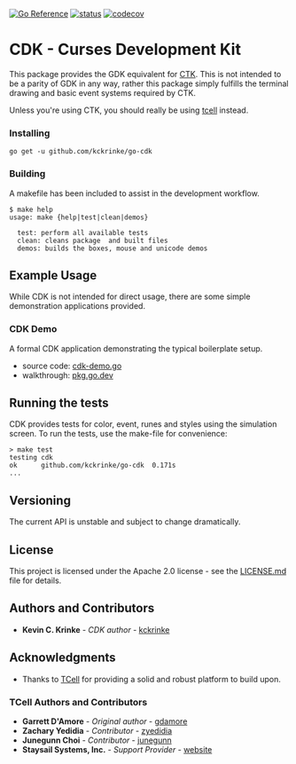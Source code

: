 [![Go Reference](https://pkg.go.dev/badge/github.com/kckrinke/go-cdk.svg)](https://pkg.go.dev/github.com/kckrinke/go-cdk)
[![status](https://github.com/kckrinke/go-cdk/workflows/codecov/badge.svg)](https://github.com/kckrinke/go-cdk/actions?query=workflow%3Acodecov)
[![codecov](https://codecov.io/gh/kckrinke/go-cdk/branch/trunk/graph/badge.svg?token=8AVBADVD1S)](https://codecov.io/gh/kckrinke/go-cdk)

# CDK - Curses Development Kit

This package provides the GDK equivalent for [CTK](https://github.com/kckrinke/go-ctk). This is not intended to be a parity of GDK in any way, rather this package simply fulfills the terminal drawing and basic event systems required by CTK.

Unless you're using CTK, you should really be using [tcell](https://github.com/gdamore/tcell) instead.

### Installing

```
go get -u github.com/kckrinke/go-cdk
```

### Building

A makefile has been included to assist in the development workflow.

```
$ make help
usage: make {help|test|clean|demos}

  test: perform all available tests
  clean: cleans package  and built files
  demos: builds the boxes, mouse and unicode demos
```

## Example Usage

While CDK is not intended for direct usage, there are some simple demonstration applications provided.

### CDK Demo

A formal CDK application demonstrating the typical boilerplate setup.

* source code: [cdk-demo.go](_demos/cdk-demo.go)
* walkthrough: [pkg.go.dev](https://pkg.go.dev/github.com/kckrinke/go-cdk)

## Running the tests

CDK provides tests for color, event, runes and styles using the simulation screen. To run the tests, use the make-file for convenience:

```
> make test
testing cdk
ok      github.com/kckrinke/go-cdk  0.171s
...
```

## Versioning

The current API is unstable and subject to change dramatically.

## License

This project is licensed under the Apache 2.0 license - see the [LICENSE.md](LICENSE.md) file for details.

## Authors and Contributors

* **Kevin C. Krinke** - *CDK author* - [kckrinke](https://github.com/kckrinke)

## Acknowledgments

* Thanks to [TCell](https://github.com/gdamore/tcell) for providing a solid and robust platform to build upon.

### TCell Authors and Contributors

* **Garrett D'Amore** - *Original author* - [gdamore](https://github.com/gdamore)
* **Zachary Yedidia** - *Contributor* - [zyedidia](https://github.com/zyedidia)
* **Junegunn Choi** - *Contributor* - [junegunn](https://github.com/junegunn)
* **Staysail Systems, Inc.** - *Support Provider* - [website](http://staysail.tech/)
